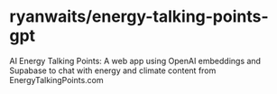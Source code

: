 # ryanwaits/energy-talking-points-gpt

AI Energy Talking Points: A web app using OpenAI embeddings and Supabase to chat with energy and climate content from EnergyTalkingPoints.com
